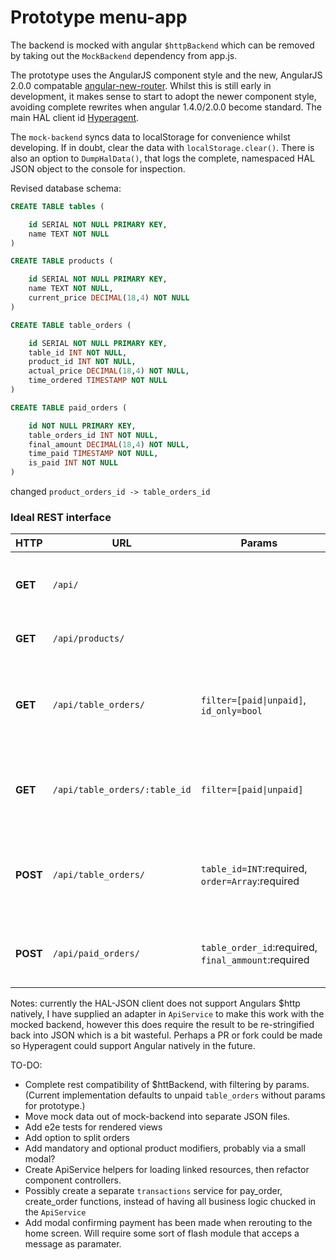 # Prototype menu-app

The backend is mocked with angular `$httpBackend` which can be removed by taking out the `MockBackend` dependency from app.js.

The prototype uses the AngularJS component style and the new, AngularJS 2.0.0 compatable [angular-new-router](http://angular.github.io/router/getting-started). Whilst this is still early in development, it makes sense to start to adopt the newer component style, avoiding complete rewrites when angular 1.4.0/2.0.0 become standard. The main HAL client id [Hyperagent](https://weluse.github.io/hyperagent/).

The `mock-backend` syncs data to localStorage for convenience whilst developing. If in doubt, clear the data with `localStorage.clear()`. There is also an option to `DumpHalData()`, that logs the complete, namespaced HAL JSON object to the console for inspection.

Revised database schema:
```sql
CREATE TABLE tables (

    id SERIAL NOT NULL PRIMARY KEY,
    name TEXT NOT NULL
)

CREATE TABLE products (

    id SERIAL NOT NULL PRIMARY KEY,
    name TEXT NOT NULL,
    current_price DECIMAL(18,4) NOT NULL
)

CREATE TABLE table_orders (

    id SERIAL NOT NULL PRIMARY KEY,
    table_id INT NOT NULL,
    product_id INT NOT NULL,
    actual_price DECIMAL(18,4) NOT NULL,
    time_ordered TIMESTAMP NOT NULL
)

CREATE TABLE paid_orders (

    id NOT NULL PRIMARY KEY,
    table_orders_id INT NOT NULL,
    final_amount DECIMAL(18,4) NOT NULL,
    time_paid TIMESTAMP NOT NULL,
    is_paid INT NOT NULL
)

```
changed `product_orders_id -> table_orders_id`


### Ideal REST interface

HTTP | URL | Params| Response
--- | --- | --- | ---
__GET__ | `/api/` || Returns root which is also the TABLES resource.
__GET__ | `/api/products/` || Returns products resource
__GET__ | `/api/table_orders/` | `filter=[paid\|unpaid]`, `id_only=bool` | Returns table_orders resource, filterable by paid/unpaid or optionally id's only.
__GET__ | `/api/table_orders/:table_id` | `filter=[paid\|unpaid]` | Return orders of specified table id, filterable by paid unpaid 
__POST__ | `/api/table_orders/` | `table_id=INT`:required, `order=Array`:required | Creates a new table order with the required table_id & array of product IDs
__POST__ | `/api/paid_orders/` | `table_order_id`:required, `final_ammount`:required  | Creates a new entry in the paid orders resource



Notes: currently the HAL-JSON client does not support Angulars $http natively, I have supplied an adapter in `ApiService` to make this work with the mocked backend, however this does require the result to be re-stringified back into JSON which is a bit wasteful. Perhaps a PR or fork could be made so Hyperagent could support Angular natively in the future.  

TO-DO: 
 - Complete rest compatibility of $httBackend, with filtering by params. (Current implementation defaults to unpaid `table_orders` without params for prototype.)
 - Move mock data out of mock-backend into separate JSON files.
 - Add e2e tests for rendered views
 - Add option to split orders
 - Add mandatory and optional product modifiers, probably via a small modal?
 - Create ApiService helpers for loading linked resources, then refactor component controllers.
 - Possibly create a separate `transactions` service for pay_order, create_order functions, instead of having all business logic chucked in the `ApiService`
 - Add modal confirming payment has been made when rerouting to the home screen. Will require some sort of flash module that acceps a message as paramater. 
